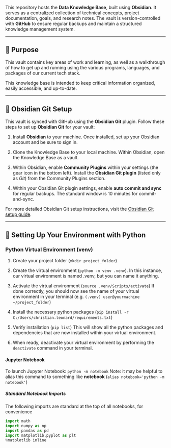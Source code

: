 This repository hosts the **Data Knowledge Base**, built using **Obsidian**. It serves as a centralized collection of technical concepts, project documentation, goals, and research notes. The vault is version-controlled with **GitHub** to ensure regular backups and maintain a structured knowledge management system.

---

## **🔹 Purpose**

This vault contains key areas of work and learning, as well as a walkthrough of how to get up and running using the various programs, languages, and packages of our current tech stack.

This knowledge base is intended to keep critical information organized, easily accessible, and up-to-date.

---

## **🔹 Obsidian Git Setup**

This vault is synced with GitHub using the **Obsidian Git** plugin. Follow these steps to set up **Obsidian Git** for your vault:

1. Install **Obsidian** to your machine. Once installed, set up your Obsidian account and be sure to sign in.
    
2. Clone the Knowledge Base to your local machine. Within Obsidian, open the Knowledge Base as a vault.
    
3. Within Obsidian, enable **Community Plugins** within your settings (the gear icon in the bottom left). Install the **Obsidian Git plugin** (listed only as *Git*) from the Community Plugins section.
    
4. Within your Obsidian Git plugin settings, enable **auto commit and sync** for regular backups. The standard window is 10 minutes for commit-and-sync.
    

For more detailed Obsidian Git setup instructions, visit the [Obsidian Git setup guide](https://publish.obsidian.md/git-doc/Start+here).

---

## **🔹 Setting Up Your Environment with Python**

### Python Virtual Environment (venv)
1. Create your project folder (`mkdir project_folder`)
   
2. Create the virtual environment (`python -m venv .venv`). 
	   In this instance, our virtual environment is named .venv, but you can name it anything.
   
3.  Activate the virtual environment (`source .venv/Scripts/activate`)
	   If done correctly, you should now see the name of your virtual environment in your terminal (e.g. `(.venv) user@yourmachine ~/project_folder`) 
   
4. Install the necessary python packages (`pip install -r C:/Users/christian.leonard/requirements.txt`)
   
5. Verify installation (`pip list`) 
	   This will show all the python packages and dependencies that are now installed within your virtual environment.
   
6. When ready, deactivate your virtual environment by performing the `deactivate` command in your terminal.

#### Jupyter Notebook
To launch Jupyter Notebook: `python -m notebook`
Note: it may be helpful to alias this command to something like **notebook** (`alias notebook='python -m notebook'`)

##### Standard Notebook Imports
The following imports are standard at the top of all notebooks, for convenience
```python 
import math
import numpy as np
import pandas as pd
import matplotlib.pyplot as plt
%matplotlib inline
```